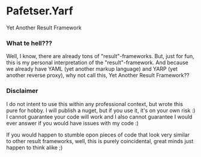 # Pafetser.Yarf
Yet Another Result Framework
### What te hell???
Well, I know, there are already tons of "result"-frameworks. But, just for fun, this is my personal interpretation of the "result"-framework. 
And because we already have YAML (yet another markup language) and YARP (yet another reverse proxy), why not call this, Yet Another Result Framework??

### Disclaimer
I do not intent to use this within any professional context, but wrote this pure for hobby.
I will publish a nuget, but if you use it, it's on your own risk :) I cannot guarantee your code will work and I also cannot guarantee I would ever answer if you would have issues with my code :)

If you would happen to stumble opon pieces of code that look very similar to other result frameworks,
well, this is purely coincidental, great minds just happen to think alike ;) 
